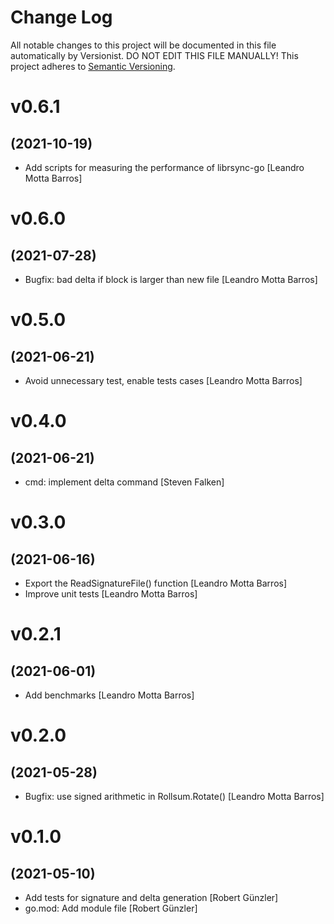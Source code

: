 # Change Log

All notable changes to this project will be documented in this file
automatically by Versionist. DO NOT EDIT THIS FILE MANUALLY!
This project adheres to [Semantic Versioning](http://semver.org/).

# v0.6.1
## (2021-10-19)

* Add scripts for measuring the performance of librsync-go [Leandro Motta Barros]

# v0.6.0
## (2021-07-28)

* Bugfix: bad delta if block is larger than new file [Leandro Motta Barros]

# v0.5.0
## (2021-06-21)

* Avoid unnecessary test, enable tests cases [Leandro Motta Barros]

# v0.4.0
## (2021-06-21)

* cmd: implement delta command [Steven Falken]

# v0.3.0
## (2021-06-16)

* Export the ReadSignatureFile() function [Leandro Motta Barros]
* Improve unit tests [Leandro Motta Barros]

# v0.2.1
## (2021-06-01)

* Add benchmarks [Leandro Motta Barros]

# v0.2.0
## (2021-05-28)

* Bugfix: use signed arithmetic in Rollsum.Rotate() [Leandro Motta Barros]

# v0.1.0
## (2021-05-10)

* Add tests for signature and delta generation [Robert Günzler]
* go.mod: Add module file [Robert Günzler]
